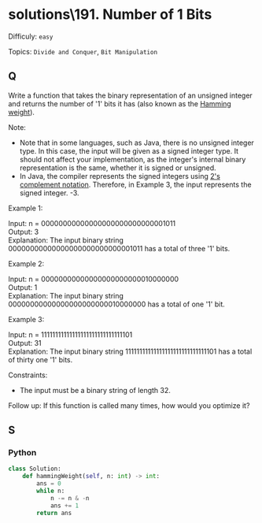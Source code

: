 # solutions\191. Number of 1 Bits

Difficuly: `easy`

Topics: `Divide and Conquer`, `Bit Manipulation`

## Q

Write a function that takes the binary representation of an unsigned integer and returns the number of '1' bits it has (also known as the [Hamming weight](http://en.wikipedia.org/wiki/Hamming_weight)).

Note:

- Note that in some languages, such as Java, there is no unsigned integer type. In this case, the input will be given as a signed integer type. It should not affect your implementation, as the integer's internal binary representation is the same, whether it is signed or unsigned.
- In Java, the compiler represents the signed integers using [2's complement notation](https://en.wikipedia.org/wiki/Two%27s_complement). Therefore, in Example 3, the input represents the signed integer. -3.

Example 1:

Input: n = 00000000000000000000000000001011 <br>
Output: 3 <br>
Explanation: The input binary string 00000000000000000000000000001011 has a total of three '1' bits.

Example 2:

Input: n = 00000000000000000000000010000000 <br>
Output: 1 <br>
Explanation: The input binary string 00000000000000000000000010000000 has a total of one '1' bit.

Example 3:

Input: n = 11111111111111111111111111111101 <br>
Output: 31 <br>
Explanation: The input binary string 11111111111111111111111111111101 has a total of thirty one '1' bits.

Constraints:

- The input must be a binary string of length 32.

Follow up: If this function is called many times, how would you optimize it?

## S

### Python

```python
class Solution:
    def hammingWeight(self, n: int) -> int:
        ans = 0
        while n:
            n -= n & -n
            ans += 1
        return ans
```
